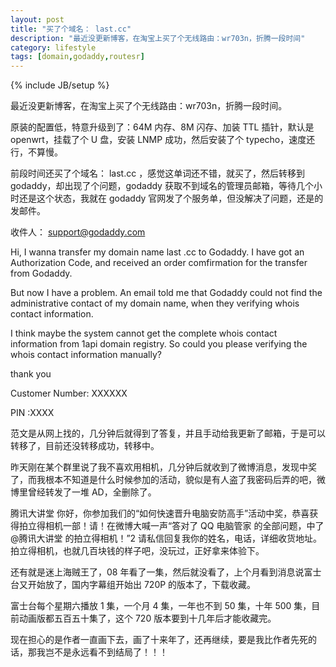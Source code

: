 ```yaml
---
layout: post
title: "买了个域名： last.cc"
description: "最近没更新博客，在淘宝上买了个无线路由：wr703n，折腾一段时间"
category: lifestyle
tags: [domain,godaddy,routesr]
---
```

{% include JB/setup %}

最近没更新博客，在淘宝上买了个无线路由：wr703n，折腾一段时间。

原装的配置低，特意升级到了：64M 内存、8M 闪存、加装 TTL 插针，默认是 openwrt，挂载了个 U 盘，安装 LNMP 成功，然后安装了个 typecho，速度还行，不算慢。

前段时间还买了个域名： last.cc ，感觉这单词还不错，就买了，然后转移到 godaddy，却出现了个问题，godaddy 获取不到域名的管理员邮箱，等待几个小时还是这个状态，我就在 godaddy 官网发了个服务单，但没解决了问题，还是的发邮件。

收件人： support@godaddy.com

Hi, I wanna transfer my domain name last .cc to Godaddy. I have got an Authorization Code, and received an order comfirmation for the transfer from Godaddy.

But now I have a problem. An email told me that Godaddy could not find the administrative contact of my domain name, when they verifying whois contact information.

I think maybe the system cannot get the complete whois contact information from 1api domain registry. So could you please verifying the whois contact information manually?

thank you

Customer Number: XXXXXX

PIN :XXXX

范文是从网上找的，几分钟后就得到了答复，并且手动给我更新了邮箱，于是可以转移了，目前还没转移成功，转移中。

昨天刚在某个群里说了我不喜欢用相机，几分钟后就收到了微博消息，发现中奖了，而我根本不知道是什么时候参加的活动，貌似是有人盗了我密码后弄的吧，微博里曾经转发了一堆 AD，全删除了。

腾讯大讲堂
你好，你参加我们的“如何快速晋升电脑安防高手”活动中奖，恭喜获得拍立得相机一部！请！在微博大喊一声“答对了 QQ 电脑管家 的全部问题，中了 @腾讯大讲堂 的拍立得相机！”2 请私信回复我你的姓名，电话，详细收货地址。
拍立得相机，也就几百块钱的样子吧，没玩过，正好拿来体验下。

还有就是迷上海贼王了，08 年看了一集，然后就没看了，上个月看到消息说富士台又开始放了，国内字幕组开始出 720P 的版本了，下载收藏。

富士台每个星期六播放 1 集，一个月 4 集，一年也不到 50 集，十年 500 集，目前动画版都五百五十集了，这个 720 版本要到十几年后才能收藏完。

现在担心的是作者一直画下去，画了十来年了，还再继续，要是我比作者先死的话，那我岂不是永远看不到结局了！！！
